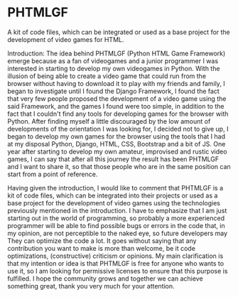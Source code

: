 # PHTMLGF
A kit of code files, which can be integrated  or used as a base project for the development of video games for HTML.

Introduction:
The idea behind PHTMLGF (Python HTML Game Framework) emerge because as a fan of videogames and a junior programmer I was interested in starting to develop my own videogames in Python. With the illusion of being able to create a video game that could run from the browser without having to download it to play with my friends and family, I began to investigate until I found the Django Framework, I found the fact that very few people proposed the development of a video game using the said Framework, and the games I found were too simple, in addition to the fact that I couldn't find any tools for developing games for the browser with Python. After finding myself a little discouraged by the low amount of developments of the orientation I was looking for, I decided not to give up, I began to develop my own games for the browser using the tools that I had at my disposal Python, Django, HTML, CSS, Bootstrap and a bit of JS. One year after starting to develop my own amateur, improvised and rustic video games, I can say that after all this journey the result has been PHTMLGF and I want to share it, so that those people who are in the same position can start from a point of reference.

Having given the introduction, I would like to comment that PHTMLGF is a kit of code files, which can be integrated into their projects or used as a base project for the development of video games using the technologies previously mentioned in the introduction. I have to emphasize that I am just starting out in the world of programming, so probably a more experienced programmer will be able to find possible bugs or errors in the code that, in my opinion, are not perceptible to the naked eye, so future developers may They can optimize the code a lot. It goes without saying that any contribution you want to make is more than welcome, be it code optimizations, (constructive) criticism or opinions.
My main clarification is that my intention or idea is that PHTMLGF is free for anyone who wants to use it, so I am looking for permissive licenses to ensure that this purpose is fulfilled.
I hope the community grows and together we can achieve something great, thank you very much for your attention.
